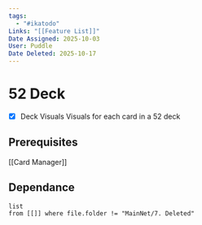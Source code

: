 ```yaml
---
tags:
  - "#ikatodo"
Links: "[[Feature List]]"
Date Assigned: 2025-10-03
User: Puddle
Date Deleted: 2025-10-17
---
```



# 52 Deck
- [x] Deck Visuals
    Visuals for each card in a 52 deck
## Prerequisites 
[[Card Manager]]
## Dependance 

```dataview
list
from [[]] where file.folder != "MainNet/7. Deleted"
```
 
